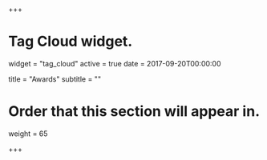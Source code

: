 +++
# Tag Cloud widget.
widget = "tag_cloud"
active = true
date = 2017-09-20T00:00:00

title = "Awards"
subtitle = ""

# Order that this section will appear in.
weight = 65

+++

